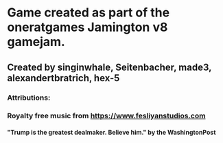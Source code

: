 # Game created as part of the oneratgames Jamington v8 gamejam.
## Created by singinwhale, Seitenbacher, made3, alexandertbratrich, hex-5

### Attributions:
### Royalty free music from <a href="https://www.fesliyanstudios.com">https://www.fesliyanstudios.com</a>
#### "Trump is the greatest dealmaker. Believe him." by the WashingtonPost
